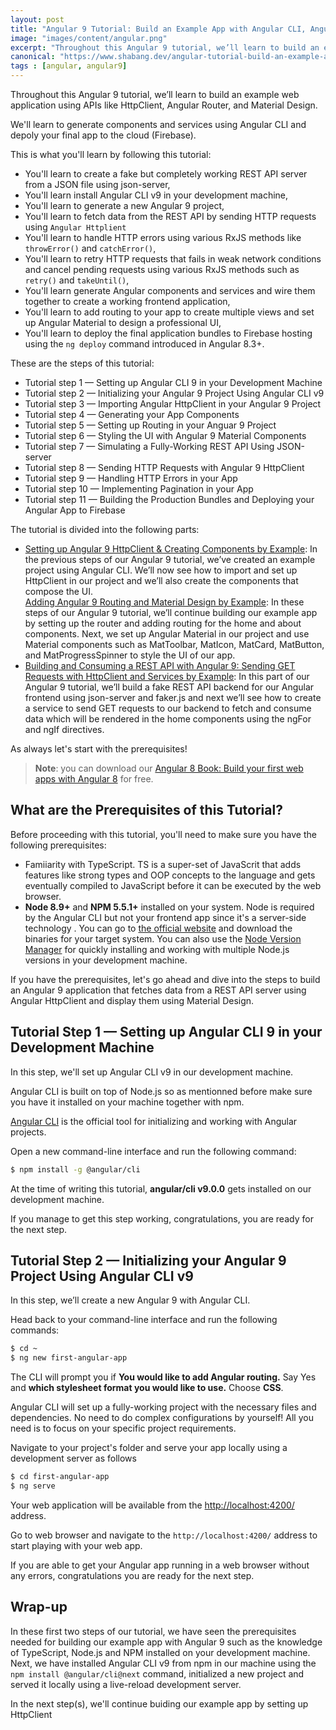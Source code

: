 ```yaml
---
layout: post
title: "Angular 9 Tutorial: Build an Example App with Angular CLI, Angular Router, HttpClient & Angular Material"
image: "images/content/angular.png"
excerpt: "Throughout this Angular 9 tutorial, we’ll learn to build an example web application using APIs like HttpClient, Angular Router, and Material Design. We'll learn to generate components and services using Angular CLI and depoly your final app to the cloud (Firebase)."
canonical: "https://www.shabang.dev/angular-tutorial-build-an-example-app-with-angular-cli-router-httpclient-and-angular-material/"  
tags : [angular, angular9]
---
```

 

Throughout this Angular 9 tutorial, we’ll learn to build an example web application using APIs like HttpClient, Angular Router, and Material Design.

We'll learn to generate components and services using Angular CLI and depoly your final app to the cloud (Firebase).

This is what you'll learn by following this tutorial:

-   You'll learn to create a fake but completely working REST API server from a JSON file using json-server,
-   You'll learn install Angular CLI v9 in your development machine,
-   You'll learn to generate a new Angular 9 project,
-   You'll learn to fetch data from the REST API by sending HTTP requests using `Angular Httplient`
-   You'll learn to handle HTTP errors using various RxJS methods like `throwError()`  and `catchError()`,
-   You'll learn to retry HTTP requests that fails in weak network conditions and cancel pending requests using various RxJS methods such as `retry()`  and `takeUntil()`, 
-   You'll learn generate Angular components and services and wire them together to create a working frontend application,
-   You'll learn to add routing to your app to create multiple views and set up Angular Material to design a professional UI,
-   You'll learn to deploy the final application bundles to Firebase hosting using the `ng deploy`  command introduced in Angular 8.3+.

These are the steps of this tutorial:
  
-   Tutorial step 1 — Setting up Angular CLI 9 in your Development Machine
-   Tutorial step 2 — Initializing your Angular 9 Project Using Angular CLI v9
-   Tutorial step 3 — Importing Angular HttpClient in your Angular 9 Project
-   Tutorial step 4 — Generating your App Components
-   Tutorial step 5 — Setting up Routing in your Anguar 9 Project
-   Tutorial step 6 — Styling the UI with Angular 9 Material Components
-   Tutorial step 7 — Simulating a Fully-Working REST API Using JSON-server
-   Tutorial step 8 — Sending HTTP Requests with Angular 9 HttpClient
-   Tutorial step 9 — Handling HTTP Errors in your App
-   Tutorial step 10 — Implementing Pagination in your App
-   Tutorial step 11 — Building the Production Bundles and Deploying your Angular App to Firebase

The tutorial is divided into the following parts:

- [Setting up Angular 9 HttpClient & Creating Components by Example](https://www.shabang.dev/setting-up-angular-httpclient-and-creating-components-by-example/): In the previous steps of our Angular 9 tutorial, we’ve created an example project using Angular CLI. We’ll now see how to import and set up HttpClient in our project and we’ll also create the components that compose the UI.    
 [Adding Angular 9 Routing and Material Design by Example](https://www.shabang.dev/adding-angular-routing-and-material-design-by-example/): In these steps of our Angular 9 tutorial, we’ll continue building our example app by setting up the router and adding routing for the home and about components. Next, we set up Angular Material in our project and use Material components such as MatToolbar, MatIcon, MatCard, MatButton, and MatProgressSpinner to style the UI of our app.
- [Building and Consuming a REST API with Angular 9: Sending GET Requests with HttpClient and Services by Example](https://www.shabang.dev/building-and-consuming-a-rest-api-with-angular-sending-get-requests-with-httpclient-and-services-by-example/): In this part of our Angular 9 tutorial, we’ll build a fake REST API backend for our Angular frontend using json-server and faker.js and next we’ll see how to create a service to send GET requests to our backend to fetch and consume data which will be rendered in the home components using the ngFor and ngIf directives.
    
As always let's start with the prerequisites!

> **Note**: you can download our  [Angular 8 Book: Build your first web apps with Angular 8](https://leanpub.com/practical-angular) for free.

## What are the Prerequisites of this Tutorial?

Before proceeding with this tutorial, you'll need to make sure you have the following prerequisites:

-   Famiiarity with TypeScript. TS is a super-set of JavaScrit that adds features like strong types and OOP concepts to the language and gets eventually compiled to JavaScript before it can be executed by the web browser.
-   **Node 8.9+**  and **NPM 5.5.1+**  installed on your system. Node is required by the Angular CLI but not your frontend app since it's a server-side technology . You can go to  [the official website](https://nodejs.org/downloads)  and download the binaries for your target system. You can also use the [Node Version Manager](https://github.com/nvm-sh/nvm)  for quickly installing and working with multiple Node.js versions in your development machine.

If you have the prerequisites, let's go ahead and dive into the steps to build an Angular 9 application that fetches data from a REST API server using Angular HttpClient and display them using Material Design. 

##  Tutorial Step 1 — Setting up Angular CLI 9 in your Development Machine

In this step, we'll set up Angular CLI v9 in our development machine.

Angular CLI is built on top of Node.js so as mentionned before make sure you have it installed on your machine together with npm.

[Angular CLI](https://cli.angular.io/)  is the official tool for initializing and working with Angular projects. 

Open a new command-line interface and run the following command:

```bash
$ npm install -g @angular/cli

```

At the time of writing this tutorial, **angular/cli v9.0.0**  gets installed on our development machine.

If you manage to get this step working, congratulations, you are ready for the next step.

## Tutorial Step 2 — Initializing your Angular 9 Project Using Angular CLI v9

In this step, we’ll create a new Angular 9 with Angular CLI.

Head back to your command-line interface and run the following commands:

```bash
$ cd ~  
$ ng new first-angular-app

```

The CLI will prompt you if **You would like to add Angular routing.**  Say Yes and  **which stylesheet format you would like to use.**  Choose  **CSS**.

Angular CLI will set up a fully-working project with the necessary files and dependencies. No need to do complex configurations by yourself! All you need is to focus on your specific project requirements.

Navigate to your project's folder and serve your app locally using a development server as follows

```bash
$ cd first-angular-app  
$ ng serve

```

Your web application will be available from the [http://localhost:4200/](http://localhost:4200/)  address.

Go to web browser and navigate to the `http://localhost:4200/`  address to start playing with your web app. 

If you are able to get your Angular app running in a web browser without any errors, congratulations you are ready for the next step.

## Wrap-up

In these first two steps of our tutorial, we have seen the prerequisites needed for building our example app with Angular 9 such as the knowledge of TypeScript, Node.js and NPM installed on your development machine. Next, we have installed Angular CLI v9 from npm in our machine using the `npm install @angular/cli@next` command, initialized a new project and served it locally using a live-reload development server.   

In the next step(s), we'll continue buiding our example app by setting up HttpClient
